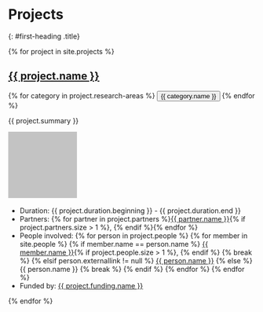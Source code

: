 ---
---
# Projects
{: #first-heading .title}
<div>
    <!--{% for project in site.projects %}
        {% for category in project.research-areas %}
        <input type="checkbox" class="filter" id="{{ category.tag }}" checked/>
        <label for="{{ category.tag }}">{{ category.name }}</label>
        {% endfor %}
    {% endfor %}
    <hr/>-->
    {% for project in site.projects %}
    <div class="singleproject {% for category in project.research-areas %}{{ category.tag }} {% endfor %}">
        <div class="projectcontainer">
            <h2 class="title is-5"><a href="{{ project.url }}">{{ project.name }}</a></h2>
            {% for category in project.research-areas %}
                <button class="button {{ category.tag }}" onclick="setFilters('{{ category.tag }}')">{{ category.name }}</button>
            {% endfor %}
            <p>{{ project.summary }}</p>
        </div>
        <img class="image" src="../assets/images/testimage.png"/>
        <div class="lists">
            <ul>
                <li>Duration: {{ project.duration.beginning }} - {{ project.duration.end }}</li>
                <li>Partners: {% for partner in project.partners %}<a href="{{ partner.link }}">{{ partner.name }}</a>{% if project.partners.size > 1 %}, {% endif %}{% endfor %}</li>
                <li>People involved: 
                    {% for person in project.people %}
                        {% for member in site.people %}
                            {% if member.name == person.name %}
                                <a href="{{ member.url }}">{{ member.name }}</a>{% if project.people.size > 1 %}, {% endif %}
                                {% break %}
                            {% elsif person.externallink != null %}
                                <a href="{{ person.externallink }}">{{ person.name }}</a>
                            {% else %}
                                {{ person.name }}
                                {% break %}
                            {% endif %}
                        {% endfor %}
                    {% endfor %}</li>
                <li>Funded by: <a href="{{ project.funding.link }}">{{ project.funding.name }}</a></li>
            </ul>
        </div>
        <div class="emptydiv"></div>
    </div>
    {% endfor %}
</div>
<script>
    var shown = document.getElementsByClassName("singleproject");
    var checkboxes = document.getElementsByClassName("filter");
    for (var j = 0; j < checkboxes.length; j++) {
        let checkbox = checkboxes[j];
        // Change ermöglicht Ankreuzen der Checkbox etwa mit der Tastatur
        checkbox.addEventListener('change', function() {
            if (checkbox.checked == true) {
                for (var i = 0; i < shown.length; i++) {
                    if (shown[i].classList.contains(checkbox.id)) {
                        shown[i].style.display = 'block';
                    }
                }
            }
            else {
                for (var i = 0; i < shown.length; i++) {
                    if (shown[i].classList.contains(checkbox.id)) {
                        shown[i].style.display = 'none';
                    }
                }
            }
        });
    }
    function setFilters(tag) {
        console.log(tag);
    }
</script>